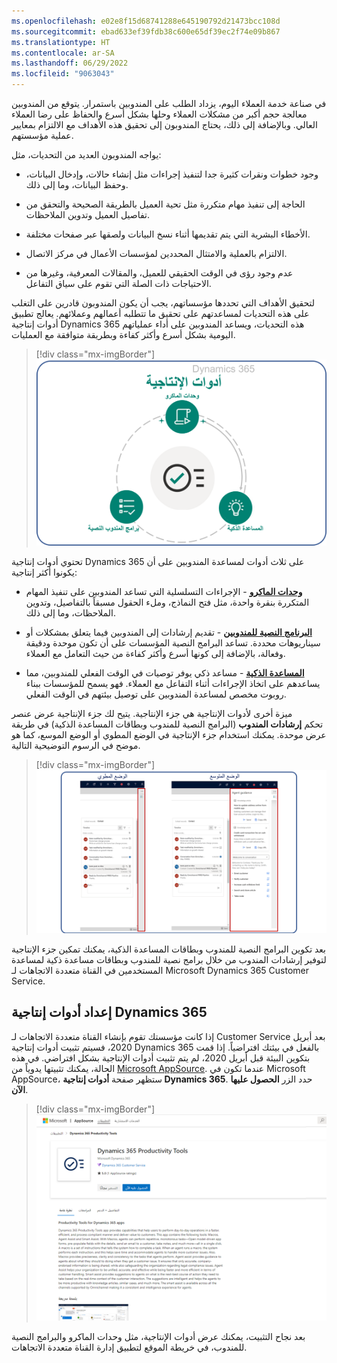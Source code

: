 ```yaml
---
ms.openlocfilehash: e02e8f15d68741288e645190792d21473bcc108d
ms.sourcegitcommit: ebad633ef39fdb38c600e65df39ec2f74e09b867
ms.translationtype: HT
ms.contentlocale: ar-SA
ms.lasthandoff: 06/29/2022
ms.locfileid: "9063043"
---
```

في صناعة خدمة العملاء اليوم، يزداد الطلب على المندوبين باستمرار. يتوقع من المندوبين معالجة حجم أكبر من مشكلات العملاء وحلها بشكل أسرع والحفاظ على رضا العملاء العالي. وبالإضافة إلى ذلك، يحتاج المندوبون إلى تحقيق هذه الأهداف مع الالتزام بمعايير عملية مؤسستهم.

يواجه المندوبون العديد من التحديات، مثل:

- وجود خطوات ونقرات كثيرة جدا لتنفيذ إجراءات مثل إنشاء حالات، وإدخال البيانات، وحفظ البيانات، وما إلى ذلك.

- الحاجة إلى تنفيذ مهام متكررة مثل تحية العميل بالطريقة الصحيحة والتحقق من تفاصيل العميل وتدوين الملاحظات.

- الأخطاء البشرية التي يتم تقديمها أثناء نسخ البيانات ولصقها عبر صفحات مختلفة.

- الالتزام بالعملية والامتثال المحددين لمؤسسات الأعمال في مركز الاتصال.

- عدم وجود رؤى في الوقت الحقيقي للعميل، والمقالات المعرفية، وغيرها من الاحتياجات ذات الصلة التي تقوم على سياق التفاعل.

لتحقيق الأهداف التي تحددها مؤسساتهم، يجب أن يكون المندوبون قادرين على التغلب على هذه التحديات لمساعدتهم على تحقيق ما تتطلبه أعمالهم وعملائهم. يعالج تطبيق أدوات إنتاجية Dynamics 365 هذه التحديات، ويساعد المندوبين على أداء عملياتهم اليومية بشكل أسرع وأكثر كفاءة وبطريقة متوافقة مع العمليات.

> [!div class="mx-imgBorder"]
> [![أدوات الإنتاجية هي وحدات الماكرو والمساعدات الذكية والبرامج النصية للمندوب.](../media/1-1.png)](../media/1-1.png#lightbox)

تحتوي أدوات إنتاجية Dynamics 365 على ثلاث أدوات لمساعدة المندوبين على أن يكونوا أكثر إنتاجية:

- **[وحدات الماكرو](/dynamics365/omnichannel/administrator/productivity-tools?azure-portal=true#macros/)** - الإجراءات التسلسلية التي تساعد المندوبين على تنفيذ المهام المتكررة بنقرة واحدة، مثل فتح النماذج، وملء الحقول مسبقاً بالتفاصيل، وتدوين الملاحظات، وما إلى ذلك.

- **[البرنامج النصية للمندوبين](/dynamics365/omnichannel/administrator/productivity-tools?azure-portal=true#agent-scripts/)** - تقديم إرشادات إلى المندوبين فيما يتعلق بمشكلات أو سيناريوهات محددة. تساعد البرامج النصية المؤسسات على أن تكون موحدة ودقيقة وفعالة، بالإضافة إلى كونها أسرع وأكثر كفاءة من حيث التعامل مع العملاء.

- **[المساعدة الذكية](/dynamics365/omnichannel/administrator/productivity-tools?azure-portal=true#smart-assist/)** - مساعد ذكي يوفر توصيات في الوقت الفعلي للمندوبين، مما يساعدهم على اتخاذ الإجراءات أثناء التفاعل مع العملاء. فهو يسمح للمؤسسات ببناء روبوت مخصص لمساعدة المندوبين على توصيل بيئتهم في الوقت الفعلي.

ميزة أخرى لأدوات الإنتاجية هي جزء الإنتاجية. يتيح لك جزء الإنتاجية عرض عنصر تحكم **إرشادات المندوب** (البرامج النصية للمندوب وبطاقات المساعدة الذكية) في طريقة عرض موحدة. يمكنك استخدام جزء الإنتاجية في الوضع المطوي أو الوضع الموسع، كما هو موضح في الرسوم التوضيحية التالية.

> [!div class="mx-imgBorder"]
> [![لقطة شاشة للوضع المطوي والوضع الموسع.](../media/1-2.png)](../media/1-2.png#lightbox)

بعد تكوين البرامج النصية للمندوب وبطاقات المساعدة الذكية، يمكنك تمكين جزء الإنتاجية لتوفير إرشادات المندوب من خلال برامج نصية للمندوب وبطاقات مساعدة ذكية لمساعدة المستخدمين في القناة متعددة الاتجاهات لـ Microsoft Dynamics 365 Customer Service.

## <a name="set-up-dynamics-365-productivity-tools"></a>إعداد أدوات إنتاجية Dynamics 365

إذا كانت مؤسستك تقوم بإنشاء القناة متعددة الاتجاهات لـ Customer Service بعد أبريل 2020، فسيتم تثبيت أدوات إنتاجية Dynamics 365 بالفعل في بيئتك افتراضياً. إذا قمت بتكوين البيئة قبل أبريل 2020، لم يتم تثبيت أدوات الإنتاجية بشكل افتراضي. في هذه الحالة، يمكنك تثبيتها يدوياً من [Microsoft AppSource](https://appsource.microsoft.com/product/dynamics-365/mscrm.d365_productivity_tools?tab=Overview/?azure-portal=true). عندما تكون في Microsoft AppSource، ستظهر صفحة **أدوات إنتاجية Dynamics 365**. حدد الزر **الحصول عليها الآن**.

> [!div class="mx-imgBorder"]
> [![لقطة شاشة لزر الحصول عليها الآن في صفحة أدوات إنتاجية Dynamics 365.](../media/1-3.png)](../media/1-3.png#lightbox)

بعد نجاح التثبيت، يمكنك عرض أدوات الإنتاجية، مثل وحدات الماكرو والبرامج النصية للمندوب، في خريطة الموقع لتطبيق إدارة القناة متعددة الاتجاهات.
